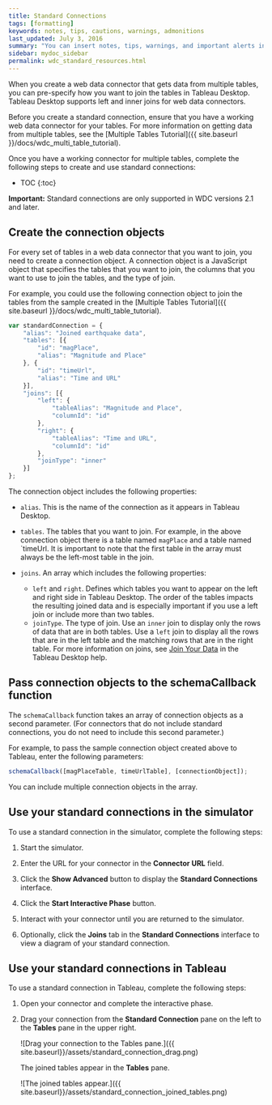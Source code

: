 ```yaml
---
title: Standard Connections
tags: [formatting]
keywords: notes, tips, cautions, warnings, admonitions
last_updated: July 3, 2016
summary: "You can insert notes, tips, warnings, and important alerts in your content."
sidebar: mydoc_sidebar
permalink: wdc_standard_resources.html
---
```


When you create a web data connector that gets data from multiple tables, you can pre-specify how you want to join
the tables in Tableau Desktop. Tableau Desktop supports left and inner joins for web data connectors.

Before you create a standard connection, ensure that you have a working web data connector for your tables. For more information
on getting data from multiple tables, see the [Multiple Tables Tutorial]({{ site.baseurl }}/docs/wdc_multi_table_tutorial).

Once you have a working connector for multiple tables, complete the following steps to create and use standard connections:

* TOC
{:toc}

<div class="alert alert-info">
    <b>Important:</b> Standard connections are only supported in WDC versions 2.1 and later.
</div>

## Create the connection objects

For every set of tables in a web data connector that you want to join, you need to create a connection object. A connection
object is a JavaScript object that specifies the tables that you want to join, the columns that you want to use
to join the tables, and the type of join.


For example, you could use the following connection object to join the tables from the sample created in the
[Multiple Tables Tutorial]({{ site.baseurl }}/docs/wdc_multi_table_tutorial).


```js
var standardConnection = {
    "alias": "Joined earthquake data",
    "tables": [{
        "id": "magPlace",
        "alias": "Magnitude and Place"
    }, {
        "id": "timeUrl",
        "alias": "Time and URL"
    }],
    "joins": [{
        "left": {
            "tableAlias": "Magnitude and Place",
            "columnId": "id"
        },
        "right": {
            "tableAlias": "Time and URL",
            "columnId": "id"
        },
        "joinType": "inner"
    }]
};
```

The connection object includes the following properties:

* `alias`. This is the name of the connection as it appears in Tableau Desktop.

* `tables`. The tables that you want to join. For example, in the above connection object there is a table named `magPlace` and a
  table named `timeUrl. It is important to note that the first table in the array must always be the left-most table in the join.

* `joins`. An array which includes the following properties:
  * `left` and `right`. Defines which tables you want to appear on the left and right side in Tableau Desktop. The order
    of the tables impacts the resulting joined data and is especially important if you use a left join or include more
    than two tables.
  * `joinType`. The type of join. Use an `inner` join to display only the rows of data that are in both tables. Use a
    `left` join to display all the rows that are in the left table and the matching rows that are in the right table.
    For more information on joins, see [Join Your
    Data](https://onlinehelp.tableau.com/current/pro/desktop/en-us/joining_tables.html) in the Tableau Desktop help.


## Pass connection objects to the schemaCallback function

The `schemaCallback` function takes an array of connection objects as a second parameter. (For connectors that do not
include standard connections, you do not need to include this second parameter.)

For example, to pass the
sample connection object created above to Tableau, enter the following parameters:

```js
schemaCallback([magPlaceTable, timeUrlTable], [connectionObject]);
```

You can include multiple connection objects in the array.

## Use your standard connections in the simulator

To use a standard connection in the simulator, complete the following steps:

1. Start the simulator.

1. Enter the URL for your connector in the **Connector URL** field.

1. Click the **Show Advanced** button to display the **Standard Connections** interface.

1. Click the **Start Interactive Phase** button.

1. Interact with your connector until you are returned to the simulator.

1. Optionally, click the **Joins** tab in the **Standard Connections** interface to view a diagram of your standard connection.

## Use your standard connections in Tableau

To use a standard connection in Tableau, complete the following steps:

1. Open your connector and complete the interactive phase.

1. Drag your connection from the **Standard Connection** pane on the left to the **Tables** pane in the upper right.

   ![Drag your connection to the Tables pane.]({{ site.baseurl}}/assets/standard_connection_drag.png)

   The joined tables appear in the **Tables** pane.

   ![The joined tables appear.]({{ site.baseurl}}/assets/standard_connection_joined_tables.png)

